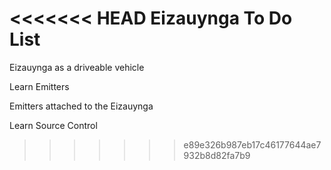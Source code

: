 <<<<<<< HEAD
Eizauynga To Do List
====================

Eizauynga as a driveable vehicle

Learn Emitters

Emitters attached to the Eizauynga




Learn Source Control

>>>>>>> e89e326b987eb17c46177644ae7932b8d82fa7b9
